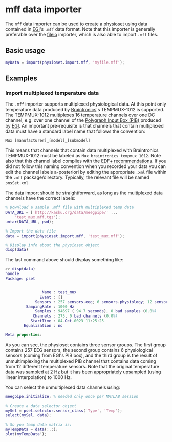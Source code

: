 mff data importer
================

The `mff` data importer can be used to create a [physioset][physioset] 
using data contained in [EGI][egi]'s `.mff` data format. Note that this 
importer is generally preferable over the [fileio][fileio] importer, which
is also able to import `.mff` files.  

[egi]: http://www.egi.com/
[physioset]: ../../%40physioset
[fileio]: ../%40fileio

## Basic usage

````matlab
myData = import(physioset.import.mff, 'myfile.mff');
````


## Examples

### Import multiplexed temperature data

The `.mff` importer supports multiplexed physiological data. At this point
only temperature data produced by [Braintronics][braintronics]'s 
TEMPMUX-1012 is supported. The TEMPMUX-1012 multiplexes 16 temperature
channels over one DC channel, e.g. over one channel of the [Polygraph 
Input Box (PIB)][pib] produced by [EGI][egi]. An important pre-requisite is
that channels that contain multiplexed data must have a standard label name 
that follows the convention:

````
Mux [manufacturer]_[model]_[submodel]
````

This means that channels that contain data multiplexed with 
Braintronics TEMPMUX-1012 must be labeled as `Mux braintronics_tempmux_1012`.
Note also that this channel label complies with the 
[EDF+ recommendations][edfplus-recs]. If you did not follow this naming
convention when you recorded your data you can edit the channel labels
a-posteriori by editing the appropriate `.xml` file within the `.mff`
package/directory. Typically, the relevant file will be named `pnsSet.xml`.

[edfplus-recs]: http://www.edfplus.info/specs/edfplus.html#additionalspecs

The data import should be straightforward, as long as the multiplexed data
channels have the correct labels:

````matlab
% Download a sample .mff file with multiplexed temp data
DATA_URL = ['http://kasku.org/data/meegpipe/' ...
    'test_mux.mff.tgz'];
untar(DATA_URL, pwd);

% Import the data file
data = import(physioset.import.mff, 'test_mux.mff');

% Display info about the physioset object
disp(data)
````

The last command above should display something like:

````matlab
>> disp(data)
handle
Package: pset


                Name : test_mux
               Event : []
             Sensors : 257 sensors.eeg; 6 sensors.physiology; 12 sensors.physiology; 
         SampingRate : 1000 Hz
             Samples : 94697 ( 94.7 seconds), 0 bad samples (0.0%)
            Channels : 275, 0 bad channels (0.0%)
           StartTime : 04-Oct-0023 11:25:25
        Equalization : no

Meta properties:

````

As you can see, the physioset contains three sensor groups. The first 
group contains 257 EEG sensors, the second group contains 6 physiological
sensors (coming from EGI's PIB box), and the third group is the result of
unmultimplexing the multiplexed PIB channel that contains data coming from
12 different temperature sensors. Note that the original temperature data
was sampled at 2 Hz but it has been appropriately upsampled (using 
linear interpolation) to 1000 Hz. 

[braintronics]: http://www.braintronics.nl
[pib]: http://www.unl.edu/dbrainlab/*files/intranet/ERP%20data%20collection/PIB_instructions_plac_8404162-51_20100427.pdf


You can select the unmultiplexed data channels using:

````matlab
meegpipe.initialize; % needed only once per MATLAB session

% Create a data selector object
mySel = pset.selector.sensor_class('Type', 'Temp');
select(mySel, data);

% So you temp data matrix is:
myTempData = data(:,:);
plot(myTempData');
````
